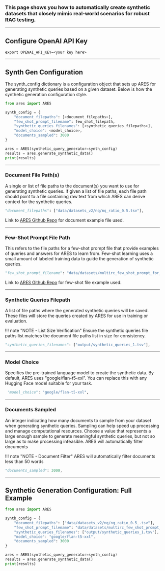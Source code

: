 <h3>This page shows you how to automatically create synthetic datasets that closely mimic real-world scenarios for robust RAG testing.</h3>

<hr>

## Configure OpenAI API Key

```shell
export OPENAI_API_KEY=<your key here>
```

<hr>

## Synth Gen Configuration

The synth_config dictionary is a configuration object that sets up ARES for generating synthetic queries based on a given dataset. Below is how the synthetic generation configuration style.

```python
from ares import ARES

synth_config = { 
    "document_filepaths": [<document_filepaths>],
    "few_shot_prompt_filename": few_shot_filepath,
    "synthetic_queries_filenames": [<synthetic_queries_filepaths>],
    "model_choice": <model_choice>,
    "documents_sampled": 3000
}

ares = ARES(synthetic_query_generator=synth_config)
results = ares.generate_synthetic_data()
print(results)
```

<hr>

### Document File Path(s)

A single or list of file paths to the document(s) you want to use for generating synthetic queries. If given a list of file paths, each file path should point to a file containing raw text from which ARES can derive context for the synthetic queries.

```python
"document_filepaths": ["data/datasets_v2/nq/nq_ratio_0.5.tsv"], 
```

Link to [ARES Github Repo](https://github.com/stanford-futuredata/ARES/tree/new-dev/data/datasets_v2/nq) for document example file used.

<hr>

### Few-Shot Prompt File Path

This refers to the file paths for a few-shot prompt file that provide examples of queries and answers for ARES to learn from. Few-shot learning uses a small amount of labeled training data to guide the generation of synthetic queries.

```python
"few_shot_prompt_filename": "data/datasets/multirc_few_shot_prompt_for_synthetic_query_generation_v1.tsv",
```

Link to [ARES Github Repo](https://github.com/stanford-futuredata/ARES/tree/new-dev/data/datasets) for few-shot file example used.

<hr>

### Synthetic Queries Filepath

A list of file paths where the generated synthetic queries will be saved. These files will store the queries created by ARES for use in training or evaluation.

!!! note "NOTE - List Size Verification"
    Ensure the synthetic queries file paths list matches the document file paths list in size for consistency.

```python
"synthetic_queries_filenames": ["output/synthetic_queries_1.tsv"],
```

<hr>

### Model Choice

Specifies the pre-trained language model to create the synthetic data. By default, ARES uses "google/flan-t5-xxl". You can replace this with any Hugging Face model suitable for your task.

```python
 "model_choice": "google/flan-t5-xxl",
```

<hr>

### Documents Sampled

An integer indicating how many documents to sample from your dataset when generating synthetic queries. Sampling can help speed up processing and manage computational resources. Choose a value that represents a large enough sample to generate meaningful synthetic queries, but not so large as to make processing infeasible. ARES will automatically filter documents

!!! note "NOTE - Document Filter"
    ARES will automatically filter documents less than 50 words

```python
"documents_sampled": 3000,
```

<hr>

## Synthetic Generation Configuration: Full Example

```python
from ares import ARES

synth_config = { 
    "document_filepaths": ["data/datasets_v2/nq/nq_ratio_0.5_.tsv"],
    "few_shot_prompt_filename": "data/datasets/multirc_few_shot_prompt_for_synthetic_query_generation_v1.tsv",
    "synthetic_queries_filenames": ["output/synthetic_queries_1.tsv"],
    "model_choice": "google/flan-t5-xxl",
    "documents_sampled": 3000
}

ares = ARES(synthetic_query_generator=synth_config)
results = ares.generate_synthetic_data()
print(results)
```
